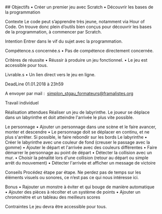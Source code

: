 ## Objectifs
    • Créer un premier jeu avec Scratch
    • Découvrir les bases de la programmation

Contexte
Le code peut s’apprendre très jeune, notamment via Hour of Code. 
On trouve donc plein d’outils bien conçus pour découvrir les bases de la programmation, à commencer par Scratch. 

Intention
Entrer dans le vif du sujet avec la programmation.

Compétence.s concernée.s
    • Pas de compétence directement concernée.

Critères de réussite
    • Réussir à produire un jeu fonctionnel.
    • Le jeu est accessible pour tous.

Livrable.s
    • Un lien direct vers le jeu en ligne.

DeadLine 01.01.2018 à 23h59

A envoyer par mail :  simplon_stgau_formateurs@framalistes.org


Travail individuel

Réalisation attendues
Réaliser un jeu de labyrinthe. Le joueur se déplace dans un labyrinthe et doit atteindre l'arrivée le plus vite possible.

Le personnage
    • Ajouter un personnage dans une scène et le faire avancer, monter et descendre
    • Le personnage doit se déplacer en continu, et ne plus s'arrêter. Si possible, le faire rebondir sur les bords 
Le labyrinthe
    • Créer le labyrinthe avec une couleur de fond (creuser le passage avec la gomme)
    • Ajouter le départ et l'arrivée avec des couleurs différentes
    • Faire démarrer le personnage au point de départ
    • Détecter la collision avec un mur.
    • Choisir la pénalité lors d'une collision (retour au départ ou simple arrêt du mouvement)
    • Détecter l'arrivée et afficher un message de victoire

Conseils
Procédez étape par étape.
Ne perdez pas de temps sur les éléments visuels ou sonores, ce n’est pas ce qui nous intéresse ici.

Bonus
    • Rajouter un monstre à éviter et qui bouge de manière automatique
    • Ajouter des pièces à récolter et un système de points
    • Ajouter un chronomètre et un tableau des meilleurs scores


Contraintes
Le jeu devra être accessible pour tous. 
